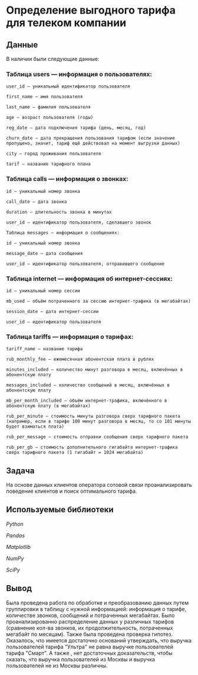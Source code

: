 # Определение выгодного тарифа для телеком компании


## Данные

В наличии были следующие данные:

### Таблица users — информация о пользователях:

    user_id — уникальный идентификатор пользователя
    
    first_name — имя пользователя
    
    last_name — фамилия пользователя
    
    age — возраст пользователя (годы)
    
    reg_date — дата подключения тарифа (день, месяц, год)
    
    churn_date — дата прекращения пользования тарифом (если значение пропущено, значит, тариф ещё действовал на момент выгрузки данных)
    
    city — город проживания пользователя
    
    tarif — название тарифного плана

### Таблица calls — информация о звонках:

    id — уникальный номер звонка
    
    call_date — дата звонка
    
    duration — длительность звонка в минутах
    
    user_id — идентификатор пользователя, сделавшего звонок
    
    Таблица messages — информация о сообщениях:
    
    id — уникальный номер звонка
    
    message_date — дата сообщения
    
    user_id — идентификатор пользователя, отправившего сообщение

### Таблица internet — информация об интернет-сессиях:

    id — уникальный номер сессии
    
    mb_used — объём потраченного за сессию интернет-трафика (в мегабайтах)
    
    session_date — дата интернет-сессии
    
    user_id — идентификатор пользователя

### Таблица tariffs — информация о тарифах:
    tariff_name — название тарифа
    
    rub_monthly_fee — ежемесячная абонентская плата в рублях
    
    minutes_included — количество минут разговора в месяц, включённых в абонентскую плату
    
    messages_included — количество сообщений в месяц, включённых в абонентскую плату
    
    mb_per_month_included — объём интернет-трафика, включённого в абонентскую плату (в мегабайтах)
    
    rub_per_minute — стоимость минуты разговора сверх тарифного пакета (например, если в тарифе 100 минут разговора в месяц, то со 101 минуты будет взиматься плата)
    
    rub_per_message — стоимость отправки сообщения сверх тарифного пакета
    
    rub_per_gb — стоимость дополнительного гигабайта интернет-трафика сверх тарифного пакета (1 гигабайт = 1024 мегабайта)

## Задача

На основе данных клиентов оператора сотовой связи проанализировать поведение клиентов и поиск оптимального тарифа.
## Используемые библиотеки

*Python*

*Pandas*

*Matplotlib*

*NumPy*

*SciPy*

## Вывод

Была проведена работа по обработке и преобразованию данных путем группировки в таблицу с нужной информацией: информация о тарифе, количестве звонков, сообщений и потраченных мегабайтах. Было проанализированно распределение данных у различных тарифов (сравнение кол-ва звонков, их продолжительность, потраченных мегабайт по месяцам). Также была проведена проверка гипотез. Оказалось, что имеется достаточно оснований утверждать, что выручка пользователей тарифа "Ультра" не равна выручке пользователей тарифа "Смарт". А также ,  нет достаточных доказательств, чтобы сказать, что выручка пользователей из Москвы и выручка пользователей не из Москвы различны.
